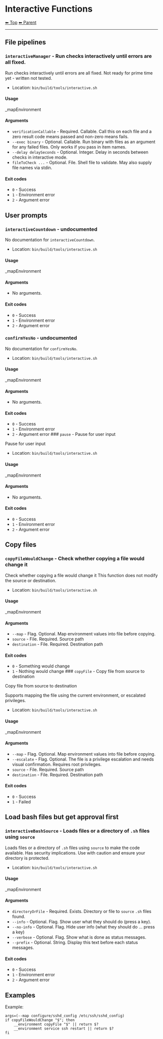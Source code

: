 # Interactive Functions

<!-- TEMPLATE header 2 -->
[⬅ Top](index.md) [⬅ Parent ](../index.md)
<hr />

## File pipelines

### `interactiveManager` - Run checks interactively until errors are all fixed.

Run checks interactively until errors are all fixed.
Not ready for prime time yet - written not tested.

- Location: `bin/build/tools/interactive.sh`

#### Usage

_mapEnvironment

#### Arguments

- `verificationCallable` - Required. Callable. Call this on each file and a zero result code means passed and non-zero means fails.
- `--exec binary` - Optional. Callable. Run binary with files as an argument for any failed files. Only works if you pass in item names.
- `--delay delaySeconds` - Optional. Integer. Delay in seconds between checks in interactive mode.
- `fileToCheck ...` - Optional. File. Shell file to validate. May also supply file names via stdin.

#### Exit codes

- `0` - Success
- `1` - Environment error
- `2` - Argument error

## User prompts

### `interactiveCountdown` - undocumented

No documentation for `interactiveCountdown`.

- Location: `bin/build/tools/interactive.sh`

#### Usage

_mapEnvironment

#### Arguments

- No arguments.

#### Exit codes

- `0` - Success
- `1` - Environment error
- `2` - Argument error

### `confirmYesNo` - undocumented

No documentation for `confirmYesNo`.

- Location: `bin/build/tools/interactive.sh`

#### Usage

_mapEnvironment

#### Arguments

- No arguments.

#### Exit codes

- `0` - Success
- `1` - Environment error
- `2` - Argument error ### `pause` - Pause for user input

Pause for user input

- Location: `bin/build/tools/interactive.sh`

#### Usage

_mapEnvironment

#### Arguments

- No arguments.

#### Exit codes

- `0` - Success
- `1` - Environment error
- `2` - Argument error

## Copy files

### `copyFileWouldChange` - Check whether copying a file would change it

Check whether copying a file would change it
This function does not modify the source or destination.

- Location: `bin/build/tools/interactive.sh`

#### Usage

_mapEnvironment

#### Arguments

- `--map` - Flag. Optional. Map environment values into file before copying.
- `source` - File. Required. Source path
- `destination` - File. Required. Destination path

#### Exit codes

- `0` - Something would change
- `1` - Nothing would change ### `copyFile` - Copy file from source to destination

Copy file from source to destination

Supports mapping the file using the current environment, or escalated privileges.

- Location: `bin/build/tools/interactive.sh`

#### Usage

_mapEnvironment

#### Arguments

- `--map` - Flag. Optional. Map environment values into file before copying.
- `--escalate` - Flag. Optional. The file is a privilege escalation and needs visual confirmation. Requires root privileges.
- `source` - File. Required. Source path
- `destination` - File. Required. Destination path

#### Exit codes

- `0` - Success
- `1` - Failed

## Load bash files but get approval first

### `interactiveBashSource` - Loads files or a directory of `.sh` files using `source`

Loads files or a directory of `.sh` files using `source` to make the code available.
Has security implications. Use with caution and ensure your directory is protected.

- Location: `bin/build/tools/interactive.sh`

#### Usage

_mapEnvironment

#### Arguments

- `directoryOrFile` - Required. Exists. Directory or file to `source` `.sh` files found.
- `--info` - Optional. Flag. Show user what they should do (press a key).
- `--no-info` - Optional. Flag. Hide user info (what they should do ... press a key)
- `--verbose` - Optional. Flag. Show what is done as status messages.
- `--prefix` - Optional. String. Display this text before each status messages.

#### Exit codes

- `0` - Success
- `1` - Environment error
- `2` - Argument error

## Examples

Example:

    args=(--map configure/sshd_config /etc/ssh/sshd_config)
    if copyFileWouldChange "$"; then
        __environment copyFile "$" || return $?
        __environment service ssh restart || return $?
    fi
